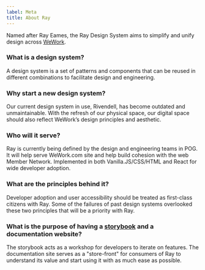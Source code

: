 ```yaml
---
label: Meta
title: About Ray
---
```


<page-intro>Named after Ray Eames, the Ray Design System aims to simplify and unify design across [WeWork](https://wework.com).</page-intro>

### What is a design system?

A design system is a set of patterns and components that can be reused in different combinations to facilitate design and engineering.

### Why start a new design system?

Our current design system in use, Rivendell, has become outdated and unmaintainable. With the refresh of our physical space, our digital space should also reflect WeWork’s design principles and aesthetic.

### Who will it serve?

Ray is currently being defined by the design and engineering teams in POG. It will help serve WeWork.com site and help build cohesion with the web Member Network. Implemented in both Vanilla.JS/CSS/HTML and React for wide developer adoption.

### What are the principles behind it?

Developer adoption and user accessibility should be treated as first-class citizens with Ray. Some of the failures of past design systems overlooked these two principles that will be a priority with Ray.

### What is the purpose of having a [storybook] and a documentation website?

The storybook acts as a workshop for developers to iterate on features. The documentation site serves as a "store-front" for consumers of Ray to understand its value and start using it with as much ease as possible.

[storybook]: /storybook

